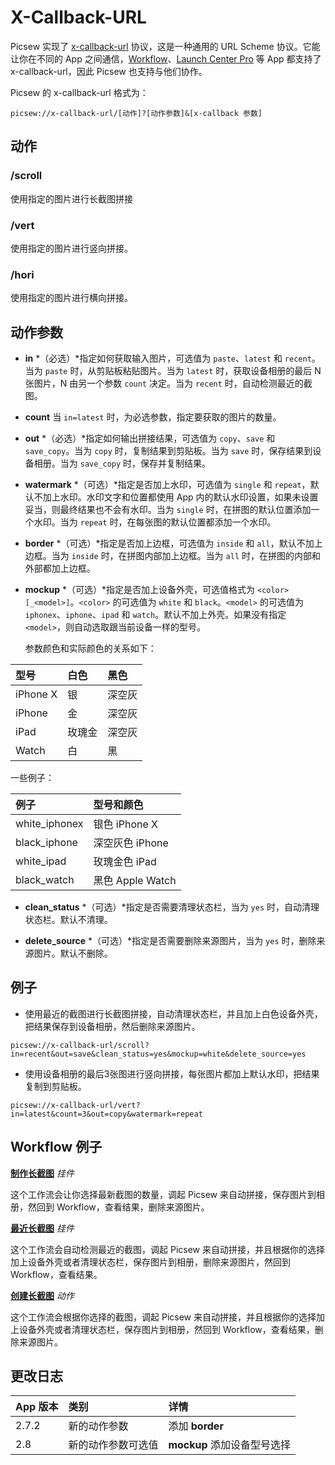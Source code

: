 # X-Callback-URL 

Picsew 实现了 [x-callback-url](http://x-callback-url.com/) 协议，这是一种通用的 URL Scheme 协议。它能让你在不同的 App 之间通信，[Workflow](https://workflow.is/)、[Launch Center Pro](https://contrast.co/launch-center-pro/) 等 App 都支持了 x-callback-url，因此 Picsew 也支持与他们协作。

Picsew 的 x-callback-url 格式为：

```
picsew://x-callback-url/[动作]?[动作参数]&[x-callback 参数]
```

## 动作

### /scroll

使用指定的图片进行长截图拼接

### /vert

使用指定的图片进行竖向拼接。

### /hori

使用指定的图片进行横向拼接。

## 动作参数

- **in** *（必选）*指定如何获取输入图片，可选值为 `paste`、`latest` 和 `recent`。当为 `paste` 时，从剪贴板粘贴图片。当为 `latest` 时，获取设备相册的最后 N 张图片，N 由另一个参数 `count` 决定。当为 `recent` 时，自动检测最近的截图。

- **count** 当 `in=latest` 时，为必选参数，指定要获取的图片的数量。
    
- **out** *（必选）*指定如何输出拼接结果，可选值为 `copy`、`save` 和 `save_copy`。当为 `copy` 时，复制结果到剪贴板。当为 `save` 时，保存结果到设备相册。当为 `save_copy` 时，保存并复制结果。

- **watermark** *（可选）*指定是否加上水印，可选值为 `single` 和 `repeat`，默认不加上水印。水印文字和位置都使用 App 内的默认水印设置，如果未设置妥当，则最终结果也不会有水印。当为 `single` 时，在拼图的默认位置添加一个水印。当为 `repeat` 时，在每张图的默认位置都添加一个水印。

- **border** *（可选）*指定是否加上边框，可选值为 `inside` 和 `all`，默认不加上边框。当为 `inside` 时，在拼图内部加上边框。当为 `all` 时，在拼图的内部和外部都加上边框。

- **mockup** *（可选）*指定是否加上设备外壳，可选值格式为 `<color>[_<model>]`。`<color>` 的可选值为 `white` 和 `black`。`<model>` 的可选值为 `iphonex`、`iphone`、`ipad` 和 `watch`。默认不加上外壳。如果没有指定 `<model>`，则自动选取跟当前设备一样的型号。

  参数颜色和实际颜色的关系如下：

|   型号   |  白色  |  黑色  |
| :------- | :----- | :----- |
| iPhone X | 银     | 深空灰 |
| iPhone   | 金     | 深空灰 |
| iPad     | 玫瑰金 | 深空灰 |
| Watch    | 白     | 黑     |

  一些例子：

|      例子     |    型号和颜色    |
| :------------ | :--------------- |
| white_iphonex | 银色 iPhone X    |
| black_iphone  | 深空灰色 iPhone  |
| white_ipad    | 玫瑰金色 iPad    |
| black_watch   | 黑色 Apple Watch |

- **clean_status** *（可选）*指定是否需要清理状态栏，当为 `yes` 时，自动清理状态栏。默认不清理。

- **delete_source** *（可选）*指定是否需要删除来源图片，当为 `yes` 时，删除来源图片。默认不删除。

## 例子

- 使用最近的截图进行长截图拼接，自动清理状态栏，并且加上白色设备外壳，把结果保存到设备相册，然后删除来源图片。

```
picsew://x-callback-url/scroll?in=recent&out=save&clean_status=yes&mockup=white&delete_source=yes
```

- 使用设备相册的最后3张图进行竖向拼接，每张图片都加上默认水印，把结果复制到剪贴板。

```
picsew://x-callback-url/vert?in=latest&count=3&out=copy&watermark=repeat
```

## Workflow 例子

**[制作长截图](https://workflow.is/workflows/e9b64bc79d854bb0a9f9531d6cab5bdd)** *挂件*

这个工作流会让你选择最新截图的数量，调起 Picsew 来自动拼接，保存图片到相册，然回到 Workflow，查看结果，删除来源图片。

**[最近长截图](https://workflow.is/workflows/b3084df208c34b74877471bddad84576)** *挂件*

这个工作流会自动检测最近的截图，调起 Picsew 来自动拼接，并且根据你的选择加上设备外壳或者清理状态栏，保存图片到相册，删除来源图片，然回到 Workflow，查看结果。

**[创建长截图](https://workflow.is/workflows/a9c746a2306e400c914d274b5d0998bd)** *动作*

这个工作流会根据你选择的截图，调起 Picsew 来自动拼接，并且根据你的选择加上设备外壳或者清理状态栏，保存图片到相册，然回到 Workflow，查看结果，删除来源图片。

## 更改日志

| App 版本 |        类别        |             详情            |
| :------- | :----------------- | :-------------------------- |
| 2.7.2    | 新的动作参数       | 添加 **border**             |
| 2.8      | 新的动作参数可选值 | **mockup** 添加设备型号选择 |